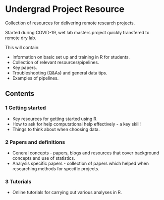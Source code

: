 # Undergrad Project Resource
Collection of resources for delivering remote research projects.

Started during COVID-19, wet lab masters project quickly transfered to remote dry lab.

This will contain:
 - Information on basic set up and training in R for students.
 - Collection of relevant resources/pipelines.
 - Key papers.
 - Troubleshooting (Q&As) and general data tips.
 - Examples of pipelines.

## Contents
### 1 Getting started
 - Key resources for getting started using R.
 - How to ask for help computational help effectively - a key skill!
 - Things to think about when choosing data.
 
 ### 2 Papers and definitions
 - General concepts - papers, blogs and resources that cover background concepts and use of statistics.
 - Analysis specific papers - collection of papers which helped when researching methods for specific projects.
 
 ### 3 Tutorials
  - Online tutorials for carrying out various analyses in R.

